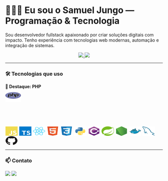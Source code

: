 # 👨🏾‍💻 Eu sou o Samuel Jungo — Programação & Tecnologia

Sou desenvolvedor fullstack apaixonado por criar soluções digitais com impacto. Tenho experiência com tecnologias web modernas, automação e integração de sistemas.

<div align="center">
  <a href="https://github.com/SamuelJungo">
    <img height="180em" src="https://github-readme-stats.vercel.app/api?username=SamuelJungo&show_icons=true&theme=dracula&include_all_commits=true&count_private=true"/>
    <img height="180em" src="https://github-readme-stats.vercel.app/api/top-langs/?username=SamuelJungo&layout=compact&langs_count=7&theme=dracula"/>
  </a>
</div>

---

### 🛠️ Tecnologias que uso

**🚀 Destaque: PHP**  
<img align="center" alt="Samuel-PHP" height="40" width="50" src="https://raw.githubusercontent.com/devicons/devicon/master/icons/php/php-original.svg">

<br><br>

<div style="display: inline_block"><br>
  <img align="center" alt="Samuel-Js" height="30" width="40" src="https://raw.githubusercontent.com/devicons/devicon/master/icons/javascript/javascript-plain.svg">
  <img align="center" alt="Samuel-Ts" height="30" width="40" src="https://raw.githubusercontent.com/devicons/devicon/master/icons/typescript/typescript-plain.svg">
  <img align="center" alt="Samuel-React" height="30" width="40" src="https://raw.githubusercontent.com/devicons/devicon/master/icons/react/react-original.svg">
  <img align="center" alt="Samuel-HTML" height="30" width="40" src="https://raw.githubusercontent.com/devicons/devicon/master/icons/html5/html5-original.svg">
  <img align="center" alt="Samuel-CSS" height="30" width="40" src="https://raw.githubusercontent.com/devicons/devicon/master/icons/css3/css3-original.svg">
  <img align="center" alt="Samuel-Python" height="30" width="40" src="https://raw.githubusercontent.com/devicons/devicon/master/icons/python/python-original.svg">
  <img align="center" alt="Samuel-Csharp" height="30" width="40" src="https://raw.githubusercontent.com/devicons/devicon/master/icons/csharp/csharp-original.svg">
  <img align="center" alt="Samuel-Spring" height="30" width="40" src="https://raw.githubusercontent.com/devicons/devicon/master/icons/spring/spring-original.svg">
  <img align="center" alt="Samuel-Nodejs" height="30" width="40" src="https://raw.githubusercontent.com/devicons/devicon/master/icons/nodejs/nodejs-original.svg">
  <img align="center" alt="Samuel-Docker" height="30" width="40" src="https://raw.githubusercontent.com/devicons/devicon/master/icons/docker/docker-original.svg">
  <img align="center" alt="Samuel-MySQL" height="30" width="40" src="https://raw.githubusercontent.com/devicons/devicon/master/icons/mysql/mysql-original.svg">
  <img align="center" alt="Samuel-GitHub" height="30" width="40" src="https://raw.githubusercontent.com/devicons/devicon/master/icons/github/github-original.svg">
</div>

---

### 📫 Contato

<div>
  <a href="mailto:smljungo@gmail.com"><img src="https://img.shields.io/badge/-Gmail-%23333?style=for-the-badge&logo=gmail&logoColor=white" target="_blank"></a>
  <a href="https://www.linkedin.com/in/samuel-dumbo-jungo-148b3b178/" target="_blank"><img src="https://img.shields.io/badge/-LinkedIn-%230077B5?style=for-the-badge&logo=linkedin&logoColor=white" target="_blank"></a> 
</div>

